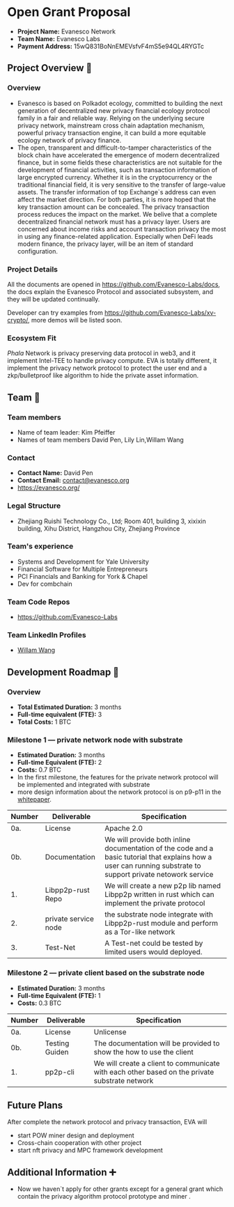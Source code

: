 # Open Grant Proposal

* **Project Name:** Evanesco Network
* **Team Name:** Evanesco Labs
* **Payment Address:** 15wQ831BoNnEMEVsfvF4mS5e94QL4RYGTc

## Project Overview :page_facing_up: 
### Overview

  * Evanesco is based on Polkadot ecology, committed to building the next generation of decentralized new privacy financial ecology protocol family in a fair and reliable way. Relying on the underlying secure privacy network, mainstream cross chain adaptation mechanism, powerful privacy transaction engine, it can build a more equitable ecology network of privacy finance.
  * The open, transparent and difficult-to-tamper characteristics of the block chain have accelerated the emergence of modern decentralized finance, but in some fields these characteristics are not suitable for the development of financial activities, such as transaction information of large encrypted currency. Whether it is in the cryptocurrency or the traditional financial field, it is very sensitive to the transfer of large-value assets. The transfer information of top Exchange`s address can even affect the market direction. For both parties, it is more hoped that the key transaction amount can be concealed. The privacy transaction process reduces the impact on the market. We belive that a complete decentralized financial network must has a privacy layer. Users are concerned about income risks and account transaction privacy the most in using any finance-related application. Especially when DeFi leads modern finance, the privacy layer, will be an item of standard configuration.

### Project Details 

All the documents are opened in https://github.com/Evanesco-Labs/docs, the docs explain the  Evanesco Protocol and associated subsystem, and they will be updated continually.

Developer can try examples from https://github.com/Evanesco-Labs/xv-crypto/, more demos will be listed soon.

### Ecosystem Fit 
*Phala* Network is privacy preserving data protocol in web3, and it implement Intel-TEE to handle privacy compute. EVA is totally different, it implement the privacy network protocol to protect the user end  and  a zkp/bulletproof like algorithm to hide the private asset information. 

## Team :busts_in_silhouette:

### Team members
* Name of team leader: Kim Pfeiffer
* Names of team members David Pen, Lily Lin,Willam Wang

### Contact
* **Contact Name:** David Pen
* **Contact Email:** contact@evanesco.org
* https://evanesco.org/

### Legal Structure 
* Zhejiang Ruishi Technology Co., Ltd; Room 401, building 3, xixixin building, Xihu District, Hangzhou City, Zhejiang Province

### Team's experience
- Systems and Development for Yale University 
- Financial Software for Multiple Entrepreneurs 
- PCI Financials and Banking for York & Chapel 
- Dev for combchain

### Team Code Repos
* https://github.com/Evanesco-Labs

### Team LinkedIn Profiles
* [Willam Wang](https://www.linkedin.com/in/%E6%87%BF-%E7%8E%8B-90590194/)

## Development Roadmap :nut_and_bolt: 

### Overview

* **Total Estimated Duration:** 3 months
* **Full-time equivalent (FTE):** 3
* **Total Costs:** 1 BTC

### Milestone 1 —  private network node with substrate

* **Estimated Duration:** 3 months
* **Full-time Equivalent (FTE):** 2
* **Costs:** 0.7 BTC 
* In the first milestone, the features for the private network protocol will be implemented and integrated with substrate
* more design information about the network protocol is on p9-p11 in the [whitepaper](https://evanesco.org/whitepaper.pdf).

| Number | Deliverable          | Specification                                                |
| ------ | -------------------- | ------------------------------------------------------------ |
| 0a.    | License              | Apache 2.0                                                   |
| 0b.    | Documentation        | We will provide both inline documentation of the code and a basic tutorial that explains how a user can running substrate to support private netowork service |
| 1.     | Libpp2p-rust Repo    | We will create a new p2p lib named Libpp2p written  in rust which can implement the private protocol |
| 2.     | private service node | the substrate node integrate with Libpp2p-rust module and perform as a Tor-like network |
| 3.     | Test-Net             | A Test-net could be tested by limited users would deployed.  |

### Milestone 2 —  private client based on the substrate node

* **Estimated Duration:** 3 months
* **Full-time Equivalent (FTE):** 1
* **Costs:** 0.3 BTC 

| Number | Deliverable    | Specification                                                |
| ------ | -------------- | ------------------------------------------------------------ |
| 0a.    | License        | Unlicense                                                    |
| 0b.    | Testing Guiden | The documentation will be provided to show the how to use the client |
| 1.     | pp2p-cli       | We will create a client to communicate with each other based on the private substrate network |

## Future Plans

After complete the network protocol and privacy transaction,  EVA will 

- start POW miner design and deployment
- Cross-chain cooperation with other project
- start nft privacy and MPC framework development

## Additional Information :heavy_plus_sign: 
* Now we haven`t apply for other grants except for a general grant which contain the privacy algorithm protocol prototype and miner .

